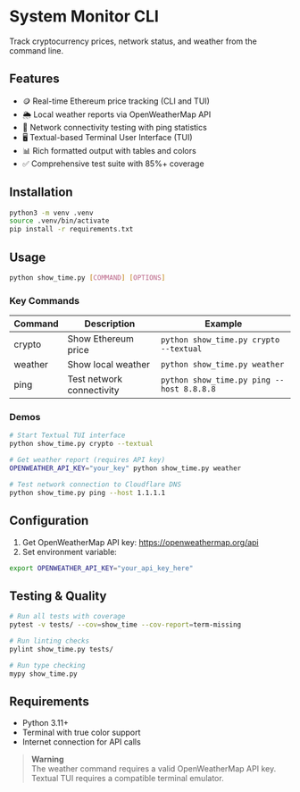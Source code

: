 # System Monitor CLI

Track cryptocurrency prices, network status, and weather from the command line.

## Features

- 🪙 Real-time Ethereum price tracking (CLI and TUI)
- 🌦️ Local weather reports via OpenWeatherMap API
- 📶 Network connectivity testing with ping statistics
- 🖥️ Textual-based Terminal User Interface (TUI)
- 📊 Rich formatted output with tables and colors
- ✅ Comprehensive test suite with 85%+ coverage

## Installation

```bash
python3 -m venv .venv
source .venv/bin/activate
pip install -r requirements.txt
```

## Usage

```bash
python show_time.py [COMMAND] [OPTIONS]
```

### Key Commands

| Command | Description                                | Example                     |
|---------|--------------------------------------------|-----------------------------|
| crypto  | Show Ethereum price                        | `python show_time.py crypto --textual` |
| weather | Show local weather                         | `python show_time.py weather`          |
| ping    | Test network connectivity                  | `python show_time.py ping --host 8.8.8.8` |

### Demos

```bash
# Start Textual TUI interface
python show_time.py crypto --textual

# Get weather report (requires API key)
OPENWEATHER_API_KEY="your_key" python show_time.py weather

# Test network connection to Cloudflare DNS
python show_time.py ping --host 1.1.1.1
```

## Configuration

1. Get OpenWeatherMap API key: https://openweathermap.org/api
2. Set environment variable:
```bash
export OPENWEATHER_API_KEY="your_api_key_here"
```

## Testing & Quality

```bash
# Run all tests with coverage
pytest -v tests/ --cov=show_time --cov-report=term-missing

# Run linting checks
pylint show_time.py tests/

# Run type checking
mypy show_time.py
```

## Requirements

- Python 3.11+
- Terminal with true color support
- Internet connection for API calls

> **Warning**  
> The weather command requires a valid OpenWeatherMap API key.  
> Textual TUI requires a compatible terminal emulator.
